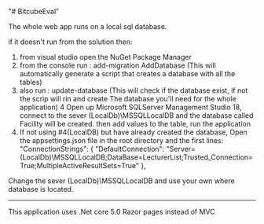"# BitcubeEval" 

The whole web app runs on a local sql database.

if it doesn't run from the solution then:
1. from visual studio open the NuGet Package Manager
2. from the console run : add-migration AddDatabase (This will automatically generate a script that creates a database with all the tables)
3. also run : update-database (This will check if the database exist, if not the scrip will rin and create The database you'll need for the whole application)
4  Open up Microsoft SQLServer Management Studio 18, connect to the sever (LocalDb)\\MSSQLLocalDB and the database called Facility will be created. then add values to the table, run the   application
5. If not using #4(LocalDB) but have already created the database, Open the appsettings.json file in the root directory and the first lines:
  "ConnectionStrings": {
    "DefaultConnection": "Server=(LocalDb)\\MSSQLLocalDB;DataBase=LecturerList;Trusted_Connection=True;MultipleActiveResultSets=True"
  },
  
Change the sever (LocalDb)\\MSSQLLocalDB and use  your own where database is located.
  
  --------
  This application uses .Net core 5.0 Razor pages instead of MVC
  
